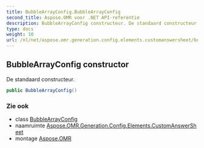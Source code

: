 ```yaml
---
title: BubbleArrayConfig.BubbleArrayConfig
second_title: Aspose.OMR voor .NET API-referentie
description: BubbleArrayConfig constructeur. De standaard constructeur.
type: docs
weight: 10
url: /nl/net/aspose.omr.generation.config.elements.customanswersheet/bubblearrayconfig/bubblearrayconfig/
---
```

## BubbleArrayConfig constructor

De standaard constructeur.

```csharp
public BubbleArrayConfig()
```

### Zie ook

* class [BubbleArrayConfig](../)
* naamruimte [Aspose.OMR.Generation.Config.Elements.CustomAnswerSheet](../../bubblearrayconfig/)
* montage [Aspose.OMR](../../../)


